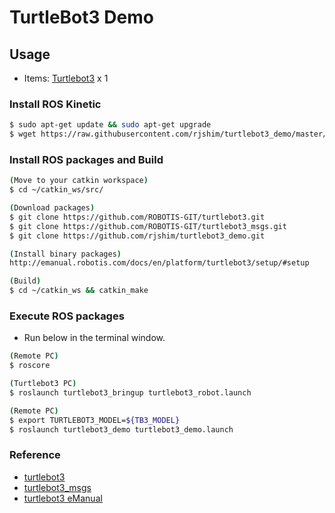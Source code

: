# TurtleBot3 Demo

## Usage
- Items: [Turtlebot3](http://emanual.robotis.com/docs/en/platform/turtlebot3/overview/) x 1

### Install ROS Kinetic
```sh
$ sudo apt-get update && sudo apt-get upgrade
$ wget https://raw.githubusercontent.com/rjshim/turtlebot3_demo/master/install_ros_kinetic.sh && chmod 755 ./install_ros_kinetic.sh && bash ./install_ros_kinetic.sh
```

### Install ROS packages and Build
```sh
(Move to your catkin workspace)
$ cd ~/catkin_ws/src/

(Download packages)
$ git clone https://github.com/ROBOTIS-GIT/turtlebot3.git
$ git clone https://github.com/ROBOTIS-GIT/turtlebot3_msgs.git
$ git clone https://github.com/rjshim/turtlebot3_demo.git

(Install binary packages)
http://emanual.robotis.com/docs/en/platform/turtlebot3/setup/#setup

(Build)
$ cd ~/catkin_ws && catkin_make
```

### Execute ROS packages
- Run below in the terminal window.

```sh
(Remote PC)
$ roscore

(Turtlebot3 PC)
$ roslaunch turtlebot3_bringup turtlebot3_robot.launch

(Remote PC)
$ export TURTLEBOT3_MODEL=${TB3_MODEL}
$ roslaunch turtlebot3_demo turtlebot3_demo.launch 
```

### Reference
- [turtlebot3](https://github.com/ROBOTIS-GIT/turtlebot3)
- [turtlebot3_msgs](https://github.com/ROBOTIS-GIT/turtlebot3_msgs)
- [turtlebot3 eManual](http://emanual.robotis.com/docs/en/platform/turtlebot3/overview/)
